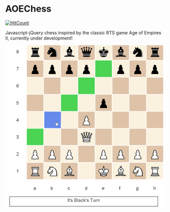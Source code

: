 # AOEChess
[![HitCount](http://hits.dwyl.com/parthnan/AOEChess.svg)](http://hits.dwyl.com/parthnan/AOEChess)

Javascript-jQuery chess inspired by the classic RTS game Age of Empires II, currently under development!

![alt text](https://raw.githubusercontent.com/parthnan/AOEChess/master/chessboard.png)

